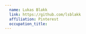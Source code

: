 ```yaml
---
  name: Lukas Blakk
  link: https://github.com/lsblakk
  affiliation: Pinterest
  occupation_title:
---
```


